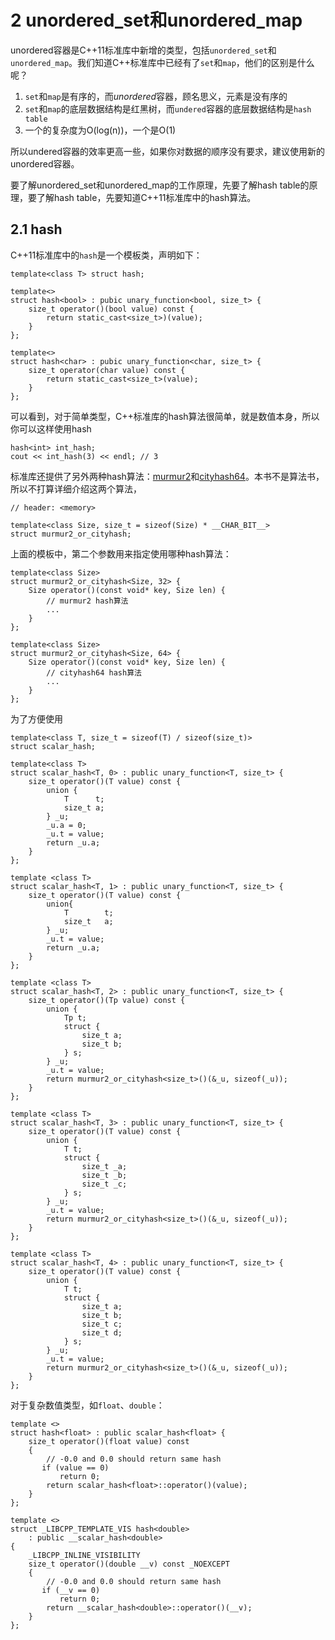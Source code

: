 # 2 unordered_set和unordered_map

unordered容器是C++11标准库中新增的类型，包括`unordered_set`和`unordered_map`。我们知道C++标准库中已经有了`set`和`map`，他们的区别是什么呢？

1. `set`和`map`是有序的，而*unordered*容器，顾名思义，元素是没有序的
2. `set`和`map`的底层数据结构是红黑树，而`undered`容器的底层数据结构是`hash table`
3. 一个的复杂度为O(log(n))，一个是O(1)

所以undered容器的效率更高一些，如果你对数据的顺序没有要求，建议使用新的unordered容器。

要了解unordered_set和unordered_map的工作原理，先要了解hash table的原理，要了解hash table，先要知道C++11标准库中的hash算法。

## 2.1 hash

C++11标准库中的`hash`是一个模板类，声明如下：

```
template<class T> struct hash;

template<>
struct hash<bool> : pubic unary_function<bool, size_t> {
    size_t operator()(bool value) const {
        return static_cast<size_t>)(value);
    }
};

template<>
struct hash<char> : pubic unary_function<char, size_t> {
    size_t operator(char value) const {
        return static_cast<size_t>(value);
    }
};
```

可以看到，对于简单类型，C++标准库的hash算法很简单，就是数值本身，所以你可以这样使用hash

```
hash<int> int_hash;
cout << int_hash(3) << endl; // 3
```

标准库还提供了另外两种hash算法：[murmur2](https://en.wikipedia.org/wiki/MurmurHash)和[cityhash64](https://github.com/google/cityhash)。本书不是算法书，所以不打算详细介绍这两个算法，

```
// header: <memory>

template<class Size, size_t = sizeof(Size) * __CHAR_BIT__>
struct murmur2_or_cityhash;
```

上面的模板中，第二个参数用来指定使用哪种hash算法：

```
template<class Size>
struct murmur2_or_cityhash<Size, 32> {
    Size operator()(const void* key, Size len) {
        // murmur2 hash算法
        ...
    }
};

template<class Size>
struct murmur2_or_cityhash<Size, 64> {
    Size operator()(const void* key, Size len) {
        // cityhash64 hash算法
        ...
    }
};
```

为了方便使用

```
template<class T, size_t = sizeof(T) / sizeof(size_t)>
struct scalar_hash;

template<class T>
struct scalar_hash<T, 0> : public unary_function<T, size_t> {
    size_t operator()(T value) const {
        union {
            T      t;
            size_t a;
        } _u;
        _u.a = 0;
        _u.t = value;
        return _u.a;
    }
};

template <class T>
struct scalar_hash<T, 1> : public unary_function<T, size_t> {
    size_t operator()(T value) const {
        union{
            T        t;
            size_t   a;
        } _u;
        _u.t = value;
        return _u.a;
    }
};

template <class T>
struct scalar_hash<T, 2> : public unary_function<T, size_t> {
    size_t operator()(Tp value) const {
        union {
            Tp t;
            struct {
                size_t a;
                size_t b;
            } s;
        } _u;
        _u.t = value;
        return murmur2_or_cityhash<size_t>()(&_u, sizeof(_u));
    }
};

template <class T>
struct scalar_hash<T, 3> : public unary_function<T, size_t> {
    size_t operator()(T value) const {
        union {
            T t;
            struct {
                size_t _a;
                size_t _b;
                size_t _c;
            } s;
        } _u;
        _u.t = value;
        return murmur2_or_cityhash<size_t>()(&_u, sizeof(_u));
    }
};

template <class T>
struct scalar_hash<T, 4> : public unary_function<T, size_t> {
    size_t operator()(T value) const {
        union {
            T t;
            struct {
                size_t a;
                size_t b;
                size_t c;
                size_t d;
            } s;
        } _u;
        _u.t = value;
        return murmur2_or_cityhash<size_t>()(&_u, sizeof(_u));
    }
};
```

对于复杂数值类型，如`float`、`double`：

```
template <>
struct hash<float> : public scalar_hash<float> {
    size_t operator()(float value) const
    {
        // -0.0 and 0.0 should return same hash
       if (value == 0)
           return 0;
        return scalar_hash<float>::operator()(value);
    }
};

template <>
struct _LIBCPP_TEMPLATE_VIS hash<double>
    : public __scalar_hash<double>
{
    _LIBCPP_INLINE_VISIBILITY
    size_t operator()(double __v) const _NOEXCEPT
    {
        // -0.0 and 0.0 should return same hash
       if (__v == 0)
           return 0;
        return __scalar_hash<double>::operator()(__v);
    }
};
```


